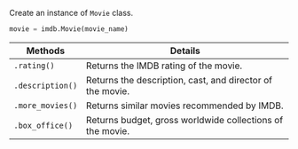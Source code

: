 Create an instance of `Movie` class.

```python
movie = imdb.Movie(movie_name)
```

| Methods          | Details                                                   |
| ---------------- | --------------------------------------------------------- |
| `.rating()`      | Returns the IMDB rating of the movie.                     |
| `.description()` | Returns the description, cast, and director of the movie. |
| `.more_movies()` | Returns similar movies recommended by IMDB.               |
| `.box_office()`  | Returns budget, gross worldwide collections of the movie. |
